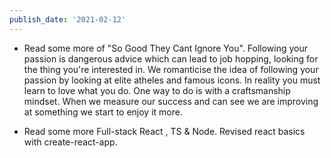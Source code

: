 ```yaml
---
publish_date: '2021-02-12'
---
```


- Read some more of "So Good They Cant Ignore You". Following your passion is dangerous advice which can lead to job hopping, looking for the thing you're interested in. We romanticise the idea of following your passion by looking at elite atheles and famous icons. In reality you must learn to love what you do. One way to do is with a craftsmanship mindset. When we measure our success and can see we are improving at something we start to enjoy it more.

- Read some more Full-stack React , TS & Node. Revised react basics with create-react-app.
